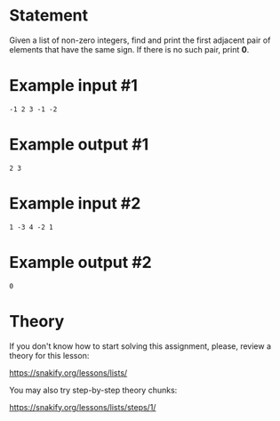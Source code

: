 # Statement

Given a list of non-zero integers, find and print the first adjacent pair of elements that have the same sign. If there is no such pair, print **0**.

# Example input #1

```
-1 2 3 -1 -2
```

# Example output #1

```
2 3
```

# Example input #2

```
1 -3 4 -2 1
```

# Example output #2

```
0
```

# Theory

If you don't know how to start solving this assignment, please, review a theory for this lesson:

https://snakify.org/lessons/lists/ 

You may also try step-by-step theory chunks:

https://snakify.org/lessons/lists/steps/1/